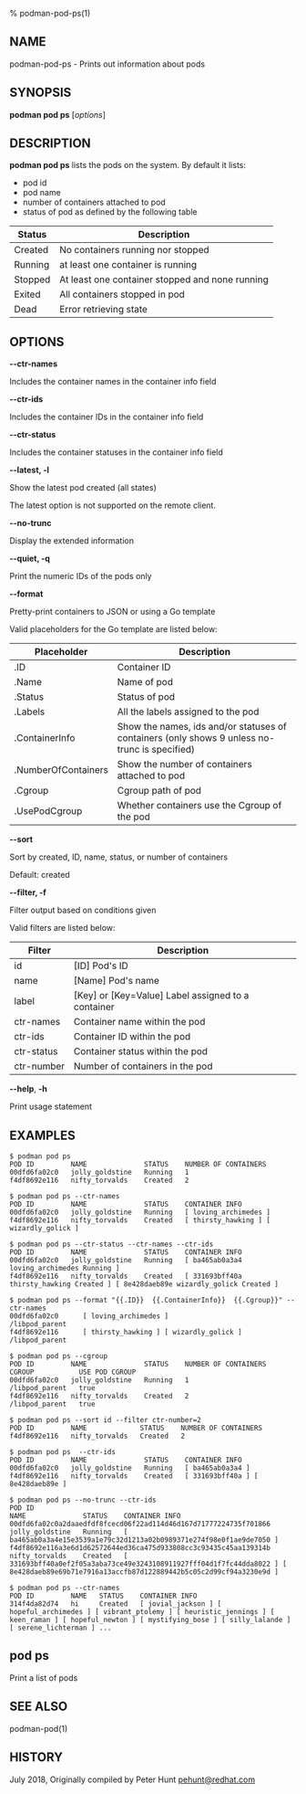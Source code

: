 % podman-pod-ps(1)

## NAME
podman\-pod\-ps - Prints out information about pods

## SYNOPSIS
**podman pod ps** [*options*]

## DESCRIPTION
**podman pod ps** lists the pods on the system.
By default it lists:

 * pod id
 * pod name
 * number of containers attached to pod
 * status of pod as defined by the following table

|  **Status**  | **Description**                                 |
| ------------ | ------------------------------------------------|
| Created      | No containers running nor stopped               |
| Running      | at least one container is running               |
| Stopped      | At least one container stopped and none running |
| Exited       | All containers stopped in pod                   |
| Dead         | Error retrieving state                          |


## OPTIONS

**--ctr-names**

Includes the container names in the container info field

**--ctr-ids**

Includes the container IDs in the container info field

**--ctr-status**

Includes the container statuses in the container info field

**--latest, -l**

Show the latest pod created (all states)

The latest option is not supported on the remote client.

**--no-trunc**

Display the extended information

**--quiet, -q**

Print the numeric IDs of the pods only

**--format**

Pretty-print containers to JSON or using a Go template

Valid placeholders for the Go template are listed below:

|   **Placeholder**   | **Description**                                                                                 |
| ------------------- | ----------------------------------------------------------------------------------------------- |
| .ID                 | Container ID                                                                                    |
| .Name               | Name of pod                                                                                     |
| .Status             | Status of pod                                                                                   |
| .Labels             | All the labels assigned to the pod                                                              |
| .ContainerInfo      | Show the names, ids and/or statuses of containers (only shows 9 unless no-trunc is specified)   |
| .NumberOfContainers | Show the number of containers attached to pod                                                   |
| .Cgroup             | Cgroup path of pod                                                                              |
| .UsePodCgroup       | Whether containers use the Cgroup of the pod                                                    |

**--sort**

Sort by created, ID, name, status, or number of containers

Default: created

**--filter, -f**

Filter output based on conditions given

Valid filters are listed below:

| **Filter**      | **Description**                                                     |
| --------------- | ------------------------------------------------------------------- |
| id              | [ID] Pod's ID                                                       |
| name            | [Name] Pod's name                                                   |
| label           | [Key] or [Key=Value] Label assigned to a container                  |
| ctr-names       | Container name within the pod                                       |
| ctr-ids         | Container ID within the pod                                         |
| ctr-status      | Container status within the pod                                     |
| ctr-number      | Number of containers in the pod                                     |

**--help**, **-h**

Print usage statement

## EXAMPLES

```
$ podman pod ps
POD ID         NAME              STATUS    NUMBER OF CONTAINERS
00dfd6fa02c0   jolly_goldstine   Running   1
f4df8692e116   nifty_torvalds    Created   2
```

```
$ podman pod ps --ctr-names
POD ID         NAME              STATUS    CONTAINER INFO
00dfd6fa02c0   jolly_goldstine   Running   [ loving_archimedes ]
f4df8692e116   nifty_torvalds    Created   [ thirsty_hawking ] [ wizardly_golick ]
```

```
$ podman pod ps --ctr-status --ctr-names --ctr-ids
POD ID         NAME              STATUS    CONTAINER INFO
00dfd6fa02c0   jolly_goldstine   Running   [ ba465ab0a3a4 loving_archimedes Running ]
f4df8692e116   nifty_torvalds    Created   [ 331693bff40a thirsty_hawking Created ] [ 8e428daeb89e wizardly_golick Created ]
```

```
$ podman pod ps --format "{{.ID}}  {{.ContainerInfo}}  {{.Cgroup}}" --ctr-names
00dfd6fa02c0      [ loving_archimedes ]                         /libpod_parent
f4df8692e116      [ thirsty_hawking ] [ wizardly_golick ]       /libpod_parent
```

```
$ podman pod ps --cgroup
POD ID         NAME              STATUS    NUMBER OF CONTAINERS   CGROUP           USE POD CGROUP
00dfd6fa02c0   jolly_goldstine   Running   1                      /libpod_parent   true
f4df8692e116   nifty_torvalds    Created   2                      /libpod_parent   true
```

```
$ podman pod ps --sort id --filter ctr-number=2
POD ID         NAME             STATUS    NUMBER OF CONTAINERS
f4df8692e116   nifty_torvalds   Created   2
```

```
$ podman pod ps  --ctr-ids
POD ID         NAME              STATUS    CONTAINER INFO
00dfd6fa02c0   jolly_goldstine   Running   [ ba465ab0a3a4 ]
f4df8692e116   nifty_torvalds    Created   [ 331693bff40a ] [ 8e428daeb89e ]
```

```
$ podman pod ps --no-trunc --ctr-ids
POD ID                                                             NAME              STATUS    CONTAINER INFO
00dfd6fa02c0a2daaedfdf8fcecd06f22ad114d46d167d71777224735f701866   jolly_goldstine   Running   [ ba465ab0a3a4e15e3539a1e79c32d1213a02b0989371e274f98e0f1ae9de7050 ]
f4df8692e116a3e6d1d62572644ed36ca475d933808cc3c93435c45aa139314b   nifty_torvalds    Created   [ 331693bff40a0ef2f05a3aba73ce49e3243108911927fff04d1f7fc44dda8022 ] [ 8e428daeb89e69b71e7916a13accfb87d122889442b5c05c2d99cf94a3230e9d ]
```

```
$ podman pod ps --ctr-names
POD ID         NAME   STATUS    CONTAINER INFO
314f4da82d74   hi     Created   [ jovial_jackson ] [ hopeful_archimedes ] [ vibrant_ptolemy ] [ heuristic_jennings ] [ keen_raman ] [ hopeful_newton ] [ mystifying_bose ] [ silly_lalande ] [ serene_lichterman ] ...
```

## pod ps
Print a list of pods

## SEE ALSO
podman-pod(1)

## HISTORY
July 2018, Originally compiled by Peter Hunt <pehunt@redhat.com>
